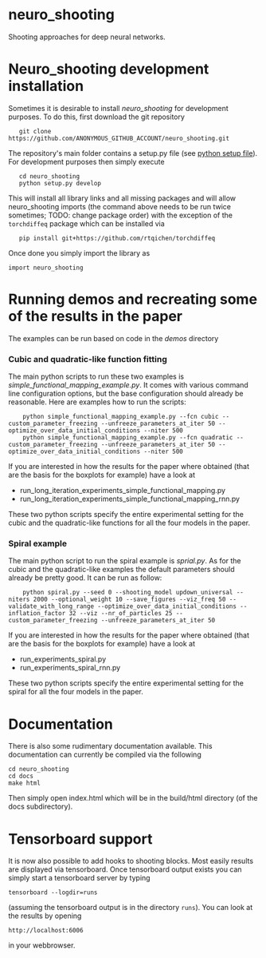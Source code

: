 # neuro_shooting
Shooting approaches for deep neural networks.

# Neuro_shooting development installation

Sometimes it is desirable to install *neuro_shooting* for development purposes. To do this, first download the git repository

```
   git clone https://github.com/ANONYMOUS_GITHUB_ACCOUNT/neuro_shooting.git
```

The repository's main folder contains a setup.py file (see [python setup file](https://github.com/kennethreitz/setup.py "python setup file")). For development purposes then simply execute

```
   cd neuro_shooting
   python setup.py develop
```

This will install all library links and all missing packages and will allow neuro_shooting imports (the command above needs to be run twice sometimes; TODO: change package order) with the exception of the `torchdiffeq` package which can be installed via

```
   pip install git+https://github.com/rtqichen/torchdiffeq
```

Once done you simply import the library as

```
import neuro_shooting
```

# Running demos and recreating some of the results in the paper

The examples can be run based on code in the *demos* directory

### Cubic and quadratic-like function fitting

The main python scripts to run these two examples is *simple_functional_mapping_example.py*. It comes with various command 
line configuration options, but the base configuration should already be reasonable. Here are examples how to run the scripts:

```
    python simple_functional_mapping_example.py --fcn cubic --custom_parameter_freezing --unfreeze_parameters_at_iter 50 --optimize_over_data_initial_conditions --niter 500
    python simple_functional_mapping_example.py --fcn quadratic --custom_parameter_freezing --unfreeze_parameters_at_iter 50 --optimize_over_data_initial_conditions --niter 500
``` 

If you are interested in how the results for the paper where obtained (that are the basis for the boxplots for example) have a look
at
- run_long_iteration_experiments_simple_functional_mapping.py
- run_long_iteration_experiments_simple_functional_mapping_rnn.py

These two python scripts specify the entire experimental setting for the cubic and the quadratic-like functions for 
all the four models in the paper.

### Spiral example

The main python script to run the spiral example is *sprial.py*. As for the cubic and the quadratic-like
examples the default parameters should already be pretty good. It can be run as follow:
```
    python spiral.py --seed 0 --shooting_model updown_universal --niters 2000 --optional_weight 10 --save_figures --viz_freq 50 --validate_with_long_range --optimize_over_data_initial_conditions --inflation_factor 32 --viz --nr_of_particles 25 --custom_parameter_freezing --unfreeze_parameters_at_iter 50
```

If you are interested in how the results for the paper where obtained (that are the basis for the boxplots for example) have a look
at

- run_experiments_spiral.py
- run_experiments_spiral_rnn.py
 
These two python scripts specify the entire experimental setting for the spiral for all the four models in the paper.

# Documentation

There is also some rudimentary documentation available. This documentation can currently be compiled via the following

```
cd neuro_shooting
cd docs
make html
```

Then simply open index.html which will be in the build/html directory (of the docs subdirectory).

# Tensorboard support

It is now also possible to add hooks to shooting blocks. Most easily results are displayed via tensorboard. Once tensorboard output exists you can simply start a tensorboard server by typing

```
tensorboard --logdir=runs
```

(assuming the tensorboard output is in the directory `runs`).
You can look at the results by opening

```
http://localhost:6006
```

in your webbrowser.
